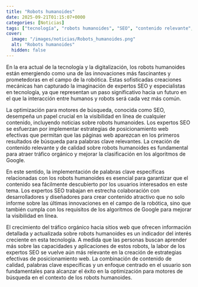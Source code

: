 ```yaml
---
title: "Robots humanoides"
date: 2025-09-21T01:15:07+0000
categories: [Noticias]
tags: ["tecnología", "robots humanoides", "SEO", "contenido relevante", "palabras clave", "tráfico orgánico", "posicionamiento web", "visibilidad en línea", "algoritmos de Google", "estrategias de SEO."]
cover:
  image: "/images/noticias/Robots_humanoides.png"
  alt: "Robots humanoides"
  hidden: false
---
```


En la era actual de la tecnología y la digitalización, los robots humanoides están emergiendo como una de las innovaciones más fascinantes y prometedoras en el campo de la robótica. Estas sofisticadas creaciones mecánicas han capturado la imaginación de expertos SEO y especialistas en tecnología, ya que representan un paso significativo hacia un futuro en el que la interacción entre humanos y robots será cada vez más común. 

La optimización para motores de búsqueda, conocida como SEO, desempeña un papel crucial en la visibilidad en línea de cualquier contenido, incluyendo noticias sobre robots humanoides. Los expertos SEO se esfuerzan por implementar estrategias de posicionamiento web efectivas que permitan que las páginas web aparezcan en los primeros resultados de búsqueda para palabras clave relevantes. La creación de contenido relevante y de calidad sobre robots humanoides es fundamental para atraer tráfico orgánico y mejorar la clasificación en los algoritmos de Google.

En este sentido, la implementación de palabras clave específicas relacionadas con los robots humanoides es esencial para garantizar que el contenido sea fácilmente descubierto por los usuarios interesados en este tema. Los expertos SEO trabajan en estrecha colaboración con desarrolladores y diseñadores para crear contenido atractivo que no solo informe sobre las últimas innovaciones en el campo de la robótica, sino que también cumpla con los requisitos de los algoritmos de Google para mejorar la visibilidad en línea.

El crecimiento del tráfico orgánico hacia sitios web que ofrecen información detallada y actualizada sobre robots humanoides es un indicador del interés creciente en esta tecnología. A medida que las personas buscan aprender más sobre las capacidades y aplicaciones de estos robots, la labor de los expertos SEO se vuelve aún más relevante en la creación de estrategias efectivas de posicionamiento web. La combinación de contenido de calidad, palabras clave específicas y un enfoque centrado en el usuario son fundamentales para alcanzar el éxito en la optimización para motores de búsqueda en el contexto de los robots humanoides.
